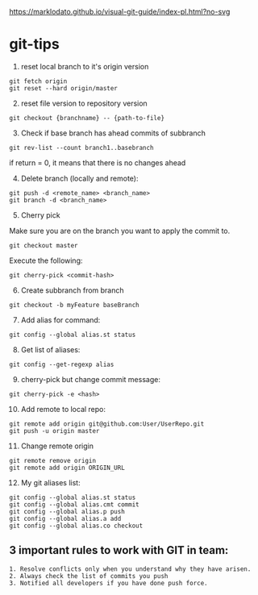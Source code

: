 https://marklodato.github.io/visual-git-guide/index-pl.html?no-svg

# git-tips

1. reset local branch to it's origin version
```
git fetch origin
git reset --hard origin/master
```

2. reset file version to repository version

```
git checkout {branchname} -- {path-to-file}
```

3. Check if base branch has ahead commits of subbranch

```
git rev-list --count branch1..basebranch
```

if return = 0, it means that there is no changes ahead


4. Delete branch (locally and remote): 

```
git push -d <remote_name> <branch_name>
git branch -d <branch_name>
```

5. Cherry pick

Make sure you are on the branch you want to apply the commit to.
```
git checkout master
```

Execute the following:
```
git cherry-pick <commit-hash>
```

6. Create subbranch from branch

```
git checkout -b myFeature baseBranch
```

7. Add alias for command: 

```
git config --global alias.st status
```

8. Get list of aliases: 

```
git config --get-regexp alias
```

9. cherry-pick but change commit message: 

```
git cherry-pick -e <hash>
```

10. Add remote to local repo: 

```
git remote add origin git@github.com:User/UserRepo.git
git push -u origin master
```

11. Change remote origin

```
git remote remove origin
git remote add origin ORIGIN_URL
```

12. My git aliases list:

```
git config --global alias.st status
git config --global alias.cmt commit
git config --global alias.p push
git config --global alias.a add
git config --global alias.co checkout
```

## 3 important rules to work with GIT in team: 
```
1. Resolve conflicts only when you understand why they have arisen.
2. Always check the list of commits you push
3. Notified all developers if you have done push force.
```


